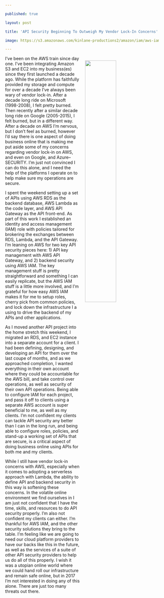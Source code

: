 ---
published: true
layout: post
title: 'API Security Beginning To Outweigh My Vendor Lock-In Concerns'
image: https://s3.amazonaws.com/kinlane-productions2/amazon/iam/aws-iam-api-gateway.jpg
---

<p><img src="https://s3.amazonaws.com/kinlane-productions2/amazon/iam/aws-iam-api-gateway.jpg" align="right" width="45%" style="padding: 15px;" />
<p>I’ve been on the AWS train since day one. I’ve been integrating Amazon S3 and EC2 into my business(es) since they first launched a decade ago. While the platform has faithfully provided my storage and compute for over a decade I’ve always been wary of vendor lock-in. After a decade long ride on Microsoft (1998-2008), I felt pretty burned. Then recently after a similar decade long ride on Google (2005-2015), I felt burned, but in a different way. After a decade on AWS I’m nervous, but I don’t feel as burned, however I’d say there is one aspect of doing business online that is making me put aside some of my concerns regarding vendor lock-in on AWS, and even on Google, and Azure–SECURITY. I’m just not convinced I can do this alone, and I need the help of the platforms I operate on to help make sure my operations are secure.

<p>I spent the weekend setting up a set of APIs using AWS RDS as the backend database, AWS Lambda as the code layer, and AWS API Gateway as the API front-end. As part of this work I established an identity and access management (IAM) role with policies tailored for brokering the exchanges between RDS, Lambda, and the API Gateway. I’m leaning on AWS for two key API security pieces here: 1) API key management with AWS API Gateway, and 2) backend security using AWS IAM. The key management stuff is pretty straightforward and something I can easily replicate, but the AWS IAM stuff is a little more involved, and I’m grateful for how easy AWS IAM makes it for me to setup roles, cherry pick from common policies, and lock down the infrastructure I a using to drive the backend of my APIs and other applications.

<p>As I moved another API project into the home stretch this weekend, I migrated an RDS, and EC2 instance into a separate account for a client. I had been defining, designing, and developing an API for them over the last coupe of months, and as we approached completion, I wanted everything in their own account where they could be accountable for the AWS bill, and take control over operations, as well as security of their own API operations. Being able to configure IAM for each project, and pass it off to clients using a separate AWS account is super beneficial to me, as well as my clients. I’m not confident my clients can tackle API security any better than I can in the long run, and being able to configure roles, policies, and stand-up a working set of APIs that are secure, is a critical aspect of doing business online using APIs for both me and my clients.

<p>While I still have vendor lock-in concerns with AWS, especially when it comes to adopting a serverless approach with Lambda, the ability to define API and backend security in this way is softening these concerns. In the volatile online environment we find ourselves in I am just not confident that I have the time, skills, and resources to do API security properly. I’m also not confident my clients can either. I’m thankful for AWS IAM, and the other security solutions they bring to the table. I’m feeling like we are going to need our cloud platform providers to have our backs like this in the future, as well as the services of a suite of other API security providers to help us do all of this properly. I wish it was a utopian online world where we could hand roll our infrastructure and remain safe online, but in 2017 I’m not interested in doing any of this alone. There are just too many threats out there.


